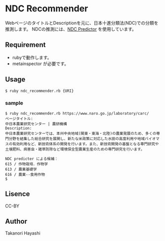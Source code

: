 NDC Recommender
====

WebページのタイトルとDescriptionを元に、日本十進分類法(NDC)での分類を推測します。
NDCの推測には、[NDC Predictor](https://lab.ndl.go.jp/ndc/)  を使用しています。

## Requirement

 * rubyで動作します。
 * metainspector が必要です。

## Usage

```shell
$ ruby ndc_recommender.rb {URI}
```

### sample

```shell
$ ruby ndc_recommender.rb https://www.naro.go.jp/laboratory/carc/
ページタイトル:
中日本農業研究センター | 農研機構
Description:
中日本農業研究センターでは、本州中央地域(関東・東海・北陸)の農業発展のため、多くの専門分野を結集した総合研究を展開し、新たな米政策に対応した水田の高度利用や地域バイオマスの有効利用など、新技術体系の開発を行います。また、新技術開発の基盤となる専門研究や土壌肥料、病害虫・雑草防除など環境保全型農業生産のための専門研究を行います。

NDC predicter による候補：
615 / 作物栽培．作物学
613 / 農業基礎学
616 / 農業--食用作物
$
```

## Lisence

CC-BY

## Author

Takanori Hayashi
